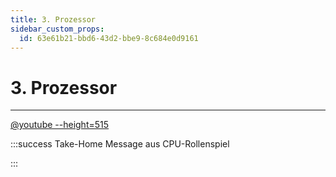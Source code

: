 ```yaml
---
title: 3. Prozessor
sidebar_custom_props:
  id: 63e61b21-bbd6-43d2-bbe9-8c684e0d9161
---
```



# 3. Prozessor
---

[@youtube --height=515](https://www.youtube-nocookie.com/embed/aue3hIQvhzo)


:::success Take-Home Message aus CPU-Rollenspiel

<Answer type="text" webKey="c5ab98ee-a2a4-4a97-9f03-3d632fd16adf" />

:::
